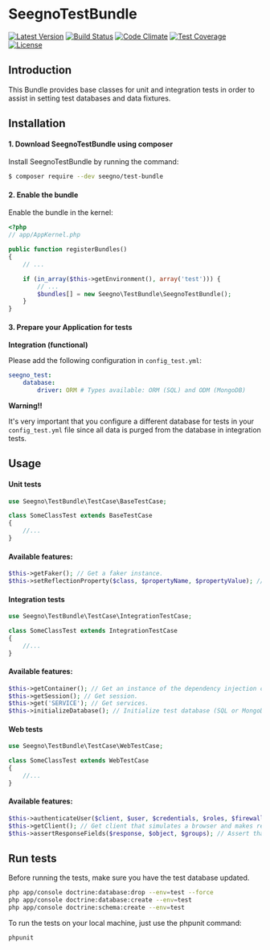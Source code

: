 # SeegnoTestBundle
[![Latest Version][packagist-image]][packagist-url]
[![Build Status][travis-image]][travis-url]
[![Code Climate][codeclimate-gpa-image]][codeclimate-url]
[![Test Coverage][codeclimate-coverage-image]][codeclimate-url]
[![License][license-image]][packagist-url]

## Introduction

This Bundle provides base classes for unit and integration tests in order to assist in setting test databases and data fixtures.

## Installation

#### 1. Download SeegnoTestBundle using composer

Install SeegnoTestBundle by running the command:

``` bash
$ composer require --dev seegno/test-bundle
```

#### 2. Enable the bundle

Enable the bundle in the kernel:

``` php
<?php
// app/AppKernel.php

public function registerBundles()
{
    // ...

    if (in_array($this->getEnvironment(), array('test'))) {
        // ...
        $bundles[] = new Seegno\TestBundle\SeegnoTestBundle();
    }
}
```

#### 3. Prepare your Application for tests

**Integration (functional)**

Please add the following configuration in `config_test.yml`:

```yaml
seegno_test:
    database:
        driver: ORM # Types available: ORM (SQL) and ODM (MongoDB)
```

**Warning!!**

It's very important that you configure a different database for tests in your `config_test.yml` file since all data is purged from the database in integration tests.

## Usage

#### Unit tests

```php
use Seegno\TestBundle\TestCase\BaseTestCase;

class SomeClassTest extends BaseTestCase
{
    //...
}
```

#### Available features:

```php
$this->getFaker(); // Get a faker instance.
$this->setReflectionProperty($class, $propertyName, $propertyValue); // Set a class property using reflection.
```

#### Integration tests

```php
use Seegno\TestBundle\TestCase\IntegrationTestCase;

class SomeClassTest extends IntegrationTestCase
{
    //...
}
```

#### Available features:

```php
$this->getContainer(); // Get an instance of the dependency injection container.
$this->getSession(); // Get session.
$this->get('SERVICE'); // Get services.
$this->initializeDatabase(); // Initialize test database (SQL or MongoDB).
```

#### Web tests

```php
use Seegno\TestBundle\TestCase\WebTestCase;

class SomeClassTest extends WebTestCase
{
    //...
}
```

#### Available features:

```php
$this->authenticateUser($client, $user, $credentials, $roles, $firewall); // Authenticate a user.
$this->getClient(); // Get client that simulates a browser and makes requests to a Kernel object.
$this->assertResponseFields($response, $object, $groups); // Assert that object properties keys are in the response.
```

## Run tests

Before running the tests, make sure you have the test database updated.

```sh
php app/console doctrine:database:drop --env=test --force
php app/console doctrine:database:create --env=test
php app/console doctrine:schema:create --env=test
```

To run the tests on your local machine, just use the phpunit command:

```sh
phpunit
```

[codeclimate-coverage-image]: https://codeclimate.com/github/seegno/SeegnoTestBundle/badges/coverage.svg
[codeclimate-gpa-image]: https://codeclimate.com/github/seegno/SeegnoTestBundle/badges/gpa.svg
[codeclimate-url]: https://codeclimate.com/github/seegno/SeegnoTestBundle
[license-image]: https://img.shields.io/packagist/l/seegno/test-bundle.svg
[packagist-image]: https://img.shields.io/packagist/v/seegno/test-bundle.svg
[packagist-url]: https://packagist.org/packages/seegno/test-bundle
[travis-image]: https://travis-ci.org/seegno/SeegnoTestBundle.svg
[travis-url]: https://travis-ci.org/seegno/SeegnoTestBundle
